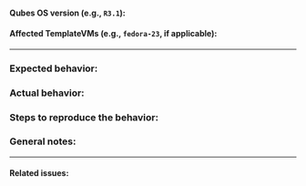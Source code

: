 #### Qubes OS version (e.g., `R3.1`):

#### Affected TemplateVMs (e.g., `fedora-23`, if applicable):


---

### Expected behavior:

### Actual behavior:

### Steps to reproduce the behavior:

### General notes:


---

#### Related issues:


